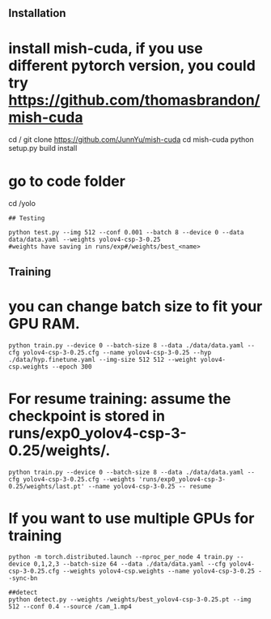 
## Installation

# install mish-cuda, if you use different pytorch version, you could try https://github.com/thomasbrandon/mish-cuda
cd /
git clone https://github.com/JunnYu/mish-cuda
cd mish-cuda
python setup.py build install

# go to code folder
cd /yolo
```
## Testing

python test.py --img 512 --conf 0.001 --batch 8 --device 0 --data data/data.yaml --weights yolov4-csp-3-0.25
#weights have saving in runs/exp#/weights/best_<name> 

```

## Training
# you can change batch size to fit your GPU RAM.
`
python train.py --device 0 --batch-size 8 --data ./data/data.yaml --cfg yolov4-csp-3-0.25.cfg --name yolov4-csp-3-0.25 --hyp ./data/hyp.finetune.yaml --img-size 512 512 --weight yolov4-csp.weights --epoch 300
`
# For resume training: assume the checkpoint is stored in runs/exp0_yolov4-csp-3-0.25/weights/.
`
python train.py --device 0 --batch-size 8 --data ./data/data.yaml --cfg yolov4-csp-3-0.25.cfg --weights 'runs/exp0_yolov4-csp-3-0.25/weights/last.pt' --name yolov4-csp-3-0.25 --
resume
`
# If you want to use multiple GPUs for training
`
python -m torch.distributed.launch --nproc_per_node 4 train.py --device 0,1,2,3 --batch-size 64 --data ./data/data.yaml --cfg yolov4-csp-3-0.25.cfg --weights yolov4-csp.weights --name yolov4-csp-3-0.25 --sync-bn
`

```
##detect 
python detect.py --weights /weights/best_yolov4-csp-3-0.25.pt --img 512 --conf 0.4 --source /cam_1.mp4
